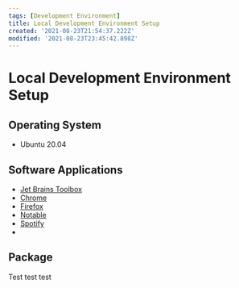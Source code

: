 ```yaml
---
tags: [Development Environment]
title: Local Development Environment Setup
created: '2021-08-23T21:54:37.222Z'
modified: '2021-08-23T23:45:42.898Z'
---
```


# Local Development Environment Setup

## Operating System

- Ubuntu 20.04

## Software Applications

- [Jet Brains Toolbox]()
- [Chrome]()
- [Firefox]()
- [Notable]()
- [Spotify]()
- 

## Package 

Test test test
